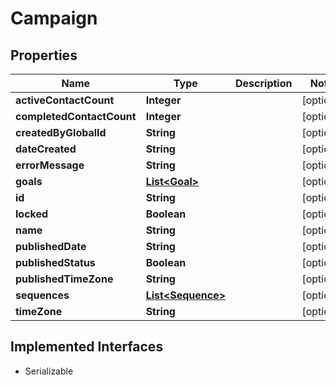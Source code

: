 

# Campaign


## Properties

| Name | Type | Description | Notes |
|------------ | ------------- | ------------- | -------------|
|**activeContactCount** | **Integer** |  |  [optional] |
|**completedContactCount** | **Integer** |  |  [optional] |
|**createdByGlobalId** | **String** |  |  [optional] |
|**dateCreated** | **String** |  |  [optional] |
|**errorMessage** | **String** |  |  [optional] |
|**goals** | [**List&lt;Goal&gt;**](Goal.md) |  |  [optional] |
|**id** | **String** |  |  [optional] |
|**locked** | **Boolean** |  |  [optional] |
|**name** | **String** |  |  [optional] |
|**publishedDate** | **String** |  |  [optional] |
|**publishedStatus** | **Boolean** |  |  [optional] |
|**publishedTimeZone** | **String** |  |  [optional] |
|**sequences** | [**List&lt;Sequence&gt;**](Sequence.md) |  |  [optional] |
|**timeZone** | **String** |  |  [optional] |


## Implemented Interfaces

* Serializable

